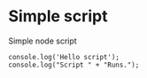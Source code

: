 
# Simple script

Simple node script

```node|{type:'script'}
console.log('Hello script');
console.log("Script " + "Runs.");
```
